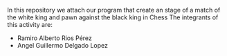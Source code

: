 In this repository we attach our program that create an stage of a match of the white king and pawn against the black king in Chess
The integrants of this activity are:
- Ramiro Alberto Rios Pérez
- Angel Guillermo Delgado Lopez
